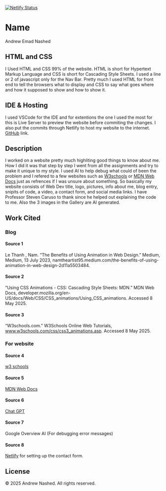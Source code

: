 [![Netlify Status](https://api.netlify.com/api/v1/badges/3b368932-c24e-4a44-a084-54e9d6e47add/deploy-status)](https://app.netlify.com/sites/about-me-kindleisbest/deploys)

# Name
Andrew Emad Nashed

## HTML and CSS

I Used HTML and CSS 99% of the website. HTML is short for Hypertext Markup Language and CSS is short for Cascading Style Sheets. I used a line or 2 of javascript only for the Nav Bar. Pretty much I used HTML for front end to tell the browsers what to display and CSS to say what goes where and how it supposed to show and how to show it.

## IDE & Hosting

I used VSCode for the IDE and for extentions the one I used the most for this is Live Server to preview the website before commiting the changes. I also put the commits through Netlify to host my website to the internet. [GitHub](https://github.com/RVCC-IDMX/about-me-Kindleisbest) link. 



## Description 
I worked on a website pretty much highliting good things to know about me. How I did it was that step by step I went from all the assignments and try to make it unique to my style. I used AI to help debug what could of been the problem and I refered to a few websites such as [W3schools](https://www.w3schools.com) or [MDN Web Docs](https://developer.mozilla.org/en-US/) just as refrences if I was unsure about something. So basically my website consists of Web Dev title, logo, pictures, info about me, blog entry, snipits of code, a video, a contact form, and social media links. I have Professor Steven Caruso to thank since he helped out explaining the code to me. Also the 3 images in the Gallery are AI generated.


## Work Cited

### Blog

#### Source 1 
Le Thanh , Nam. “The Benefits of Using Animation in Web Design.” Medium, Medium, 13 July 2023, namtheartist95.medium.com/the-benefits-of-using-animation-in-web-design-2d11a5503484.

#### Source 2
“Using CSS Animations - CSS: Cascading Style Sheets: MDN.” MDN Web Docs, developer.mozilla.org/en-US/docs/Web/CSS/CSS_animations/Using_CSS_animations. Accessed 8 May 2025. 

#### Source 3
“W3schools.com.” W3Schools Online Web Tutorials, www.w3schools.com/css/css3_animations.asp. Accessed 8 May 2025. 

### For website

#### Source 4
[w3 schools](www.w3schools.com)

#### Source 5
[MDN Web Docs](https://developer.mozilla.org/en-US/)

#### Source 6
[Chat GPT](Chat.openai.com)

#### Source 7
Google Overview AI (For debugging error messages)

#### Source 8
[Netlify](https://docs.netlify.com/forms/setup/?_gl=1%2a1eu9ffa%2a_gcl_au%2aMTA0ODAzODE1OS4xNzQwMDY4ODg1LjEyMDMxMDc5MTQuMTc0NTk1ODQzNC4xNzQ1OTU4NDM0) for setting up the contact form.

## License
© 2025 Andrew Nashed. All rights reserved.

